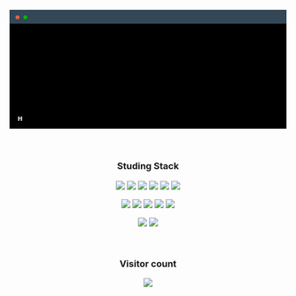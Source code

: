 <div align=center>

   
<a href="https://tax-zero.tistory.com/" target="_blank"><img src="terminal.gif" width="500"/></a>   
   
   
</br>
  <h3 align="center"><b>Studing Stack</b></h3>

<img src="https://img.shields.io/badge/Python-black?style=flat-square&logo=Python&logoColor=success"/></a>
<img src="https://img.shields.io/badge/R-black?style=flat-square&logo=R&logoColor=success"/></a>
<img src="https://img.shields.io/badge/html-black?style=flat-square&logo=html5&logoColor=success"/></a>
<img src="https://img.shields.io/badge/css-black?style=flat-square&logo=css3&logoColor=success"></a>
<img src="https://img.shields.io/badge/JavaScript-black?style=flat-square&logo=JavaScript&logoColor=success"/></a>
<img src="https://img.shields.io/badge/Node.js-black?style=flat-square&logo=Node.js&logoColor=success"/></a>

<img src="https://img.shields.io/badge/React-black?style=flat-square&logo=react&logoColor=success"/></a>
<img src="https://img.shields.io/badge/Electron-black?style=flat-square&logo=electron&logoColor=success"/></a>
<img src="https://img.shields.io/badge/Dart-black?style=flat-square&logo=dart&logoColor=success"/></a>
<img src="https://img.shields.io/badge/Flutter-black?style=flat-square&logo=flutter&logoColor=success"/></a>
<img src ="https://img.shields.io/badge/-C%23-black?style=flat-square&logo=Csharp&&logoColor=success"/></a>

<img src="https://img.shields.io/badge/Adobe Photoshop-black?style=flat-square&logo=AdobePhotoshop&logoColor=success"/></a>
<img src="https://img.shields.io/badge/Adobe Illustrator-black?style=flat-square&logo=Adobe Illustrator&logoColor=success"/>


</br>

### Visitor count
<img src="https://profile-counter.glitch.me/Taxzero/count.svg" />
</div>

</br>
